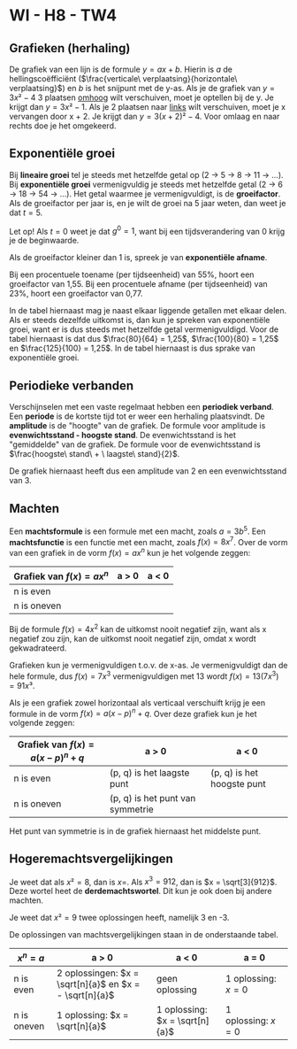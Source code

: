# WI - H8 - TW4

## Grafieken (herhaling)

De grafiek van een lijn is de formule $y = ax + b$. Hierin is $a$ de hellingscoëfficiënt ($\frac{verticale\ verplaatsing}{horizontale\ verplaatsing}$) en $b$ is het snijpunt met de y-as. Als je de grafiek van $y = 3x² - 4$ 3 plaatsen <u>omhoog</u> wilt verschuiven, moet je optellen bij de y. Je krijgt dan $y = 3x² - 1$. Als je 2 plaatsen naar <u>links</u> wilt verschuiven, moet je x vervangen door x + 2. Je krijgt dan $y = 3(x + 2)² - 4$. Voor omlaag en naar rechts doe je het omgekeerd.

## Exponentiële groei

Bij **lineaire groei** tel je steeds met hetzelfde getal op (2 → 5 → 8 → 11 → …). Bij **exponentiële groei** vermenigvuldig je steeds met hetzelfde getal (2 → 6 → 18 → 54 → …). Het getal waarmee je vermenigvuldigt, is de **groeifactor**. Als de groeifactor per jaar is, en je wilt de groei na 5 jaar weten, dan weet je dat $t = 5$.

Let op! Als $t = 0$ weet je dat $g^{0} = 1$, want bij een tijdsverandering van 0 krijg je de beginwaarde.

Als de groeifactor kleiner dan 1 is, spreek je van **exponentiële afname**.

Bij een procentuele toename (per tijdseenheid) van 55%, hoort een groeifactor van 1,55. Bij een procentuele afname (per tijdseenheid) van 23%, hoort een groeifactor van 0,77.

In de tabel hiernaast mag je naast elkaar liggende getallen met elkaar delen. Als er steeds dezelfde uitkomst is, dan kun je spreken van exponentiële groei, want er is dus steeds met hetzelfde getal vermenigvuldigd. Voor de tabel hiernaast is dat dus $\frac{80}{64} = 1,25$, $\frac{100}{80} = 1,25$ en $\frac{125}{100} = 1,25$. In de tabel hiernaast is dus sprake van exponentiële groei.

## Periodieke verbanden

Verschijnselen met een vaste regelmaat hebben een **periodiek verband**. Een **periode** is de kortste tijd tot er weer een herhaling plaatsvindt. De **amplitude** is de "hoogte" van de grafiek. De formule voor amplitude is **evenwichtsstand - hoogste stand**. De evenwichtsstand is het "gemiddelde" van de grafiek. De formule voor de evenwichtsstand is $\frac{hoogste\ stand\  + \ laagste\ stand}{2}$.

De grafiek hiernaast heeft dus een amplitude van 2 en een evenwichtsstand van 3.

## Machten

Een **machtsformule** is een formule met een macht, zoals $a = {3b}^{5}$. Een **machtsfunctie** is een functie met een macht, zoals $f(x) = {8x}^{7}$. Over de vorm van een grafiek in de vorm $f(x) = {ax}^{n}$ kun je het volgende zeggen:

| Grafiek van $f(x) = {ax}^{n}$ | a \> 0 | a \< 0 |
|----|----|----|
| n is even |  |  |
| n is oneven |  |  |

Bij de formule $f(x) = {4x}^{2}$ kan de uitkomst nooit negatief zijn, want als x negatief zou zijn, kan de uitkomst nooit negatief zijn, omdat x wordt gekwadrateerd.

Grafieken kun je vermenigvuldigen t.o.v. de x-as. Je vermenigvuldigt dan de hele formule, dus $f(x) = {7x}^{3}$ vermenigvuldigen met 13 wordt $f(x) = 13({7x}^{3}) = 91x³$.

Als je een grafiek zowel horizontaal als verticaal verschuift krijg je een formule in de vorm $f(x) = {a(x - p)}^{n} + q$. Over deze grafiek kun je het volgende zeggen:

| Grafiek van $f(x) = {a(x - p)}^{n} + q$ | a \> 0 | a \< 0 |
|----|----|----|
| n is even | (p, q) is het laagste punt | (p, q) is het hoogste punt |
| n is oneven | (p, q) is het punt van symmetrie |  |

Het punt van symmetrie is in de grafiek hiernaast het middelste punt.

## Hogeremachtsvergelijkingen

Je weet dat als $x² = 8$, dan is $x =$. Als $x^{3} = 912$, dan is $x = \sqrt[3]{912}$. Deze wortel heet de **derdemachtswortel**. Dit kun je ook doen bij andere machten.

Je weet dat $x² = 9$ twee oplossingen heeft, namelijk 3 en -3.

De oplossingen van machtsvergelijkingen staan in de onderstaande tabel.

| $x^{n} = a$ | a \> 0 | a \< 0 | a = 0 |
|----|----|----|----|
| n is even | 2 oplossingen: $x = \sqrt[n]{a}$ en $x = - \sqrt[n]{a}$ | geen oplossing | 1 oplossing: $x = 0$ |
| n is oneven | 1 oplossing: $x = \sqrt[n]{a}$ | 1 oplossing: $x = \sqrt[n]{a}$ | 1 oplossing:$\ x = 0$ |

